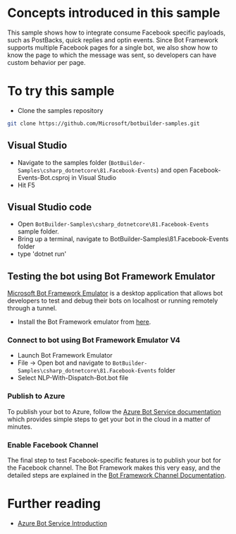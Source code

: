 ﻿

# Concepts introduced in this sample

This sample shows how to integrate consume Facebook specific payloads, such as PostBacks, quick replies and optin events. 
Since Bot Framework supports multiple Facebook pages for a single bot, we also show how to know the page to which the message was sent, so developers can have custom behavior per page.

# To try this sample

- Clone the samples repository
```bash
git clone https://github.com/Microsoft/botbuilder-samples.git
```

## Visual Studio
- Navigate to the samples folder (`BotBuilder-Samples\csharp_dotnetcore\81.Facebook-Events`) and open Facebook-Events-Bot.csproj in Visual Studio 
- Hit F5

## Visual Studio code
- Open `BotBuilder-Samples\csharp_dotnetcore\81.Facebook-Events` sample folder.
- Bring up a terminal, navigate to BotBuilder-Samples\81.Facebook-Events folder
- type 'dotnet run'

## Testing the bot using Bot Framework Emulator
[Microsoft Bot Framework Emulator](https://github.com/microsoft/botframework-emulator) is a desktop application that allows bot developers to test and debug their bots on localhost or running remotely through a tunnel.

- Install the Bot Framework emulator from [here](https://aka.ms/botframeworkemulator).

### Connect to bot using Bot Framework Emulator **V4**
- Launch Bot Framework Emulator
- File -> Open bot and navigate to `BotBuilder-Samples\csharp_dotnetcore\81.Facebook-Events` folder
- Select NLP-With-Dispatch-Bot.bot file

### Publish to Azure 

To publish your bot to Azure, follow the [Azure Bot Service documentation](https://docs.microsoft.com/en-us/azure/bot-service/bot-builder-howto-deploy-azure?view=azure-bot-service-3.0) which provides simple steps to get your bot in the cloud in a matter of minutes.

### Enable Facebook Channel

The final step to test Facebook-specific features is to publish your bot for the Facebook channel. The Bot Framework makes this very easy, and the detailed steps are explained in the [Bot Framework Channel Documentation](https://docs.microsoft.com/en-us/azure/bot-service/bot-service-channel-connect-facebook?view=azure-bot-service-3.0).

# Further reading

- [Azure Bot Service Introduction](https://docs.microsoft.com/en-us/azure/bot-service/bot-service-overview-introduction?view=azure-bot-service-4.0)